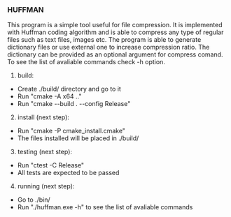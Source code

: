 ### HUFFMAN ###

This program is a simple tool useful for file compression. It is implemented
with Huffman coding algorithm and is able to compress any type of regular 
files such as text files, images etc. The program is able to generate
dictionary files or use external one to increase compression ratio.
The dictionary can be provided as an optional argument for compress
comand. To see the list of avaliable commands check -h option.

1. build:
- Create ./build/ directory and go to it
- Run "cmake -A x64 \.\."
- Run "cmake --build \. --config Release"
2. install (next step):
- Run "cmake -P cmake_install.cmake"
- The files installed will be placed in ./build/
3. testing (next step):
- Run "ctest -C Release"
- All tests are expected to be passed
4. running (next step):
- Go to ./bin/
- Run "./huffman.exe -h" to see the list of avaliable commands 
